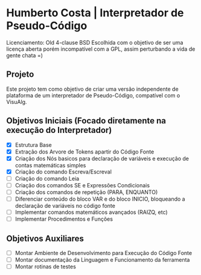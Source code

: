 # Humberto Costa | Interpretador de Pseudo-Código

Licenciamento: Old 4-clause BSD
Escolhida com o objetivo de ser uma licença aberta porém incompatível com a GPL, assim perturbando a vida de gente chata =)

## Projeto

Este projeto tem como objetivo de criar uma versão independente de plataforma de um interpretador de Pseudo-Código, compatível com o VisuAlg.

## Objetivos Iniciais (Focado diretamente na execução do Interpretador)

- [x] Estrutura Base
- [x] Extração dos Arvore de Tokens apartir do Código Fonte
- [x] Criação dos Nós basicos para declaração de variáveis e execução de contas matemáticas simples
- [x] Criação do comando Escreva/Escreval
- [ ] Criação do comando Leia
- [ ] Criação dos comandos SE e Expressões Condicionais
- [ ] Criação dos comandos de repetição (PARA, ENQUANTO)
- [ ] Diferenciar conteúdo do bloco VAR e do bloco INICIO, bloqueando a declaração de variáveis no código fonte
- [ ] Implementar comandos matemáticos avançados (RAIZQ, etc)
- [ ] Implementar Procedimentos e Funções

## Objetivos Auxiliares

- [ ] Montar Ambiente de Desenvolvimento para Execução do Código Fonte
- [ ] Montar documentação da Linguagem e Funcionamento da ferramenta
- [ ] Montar rotinas de testes
